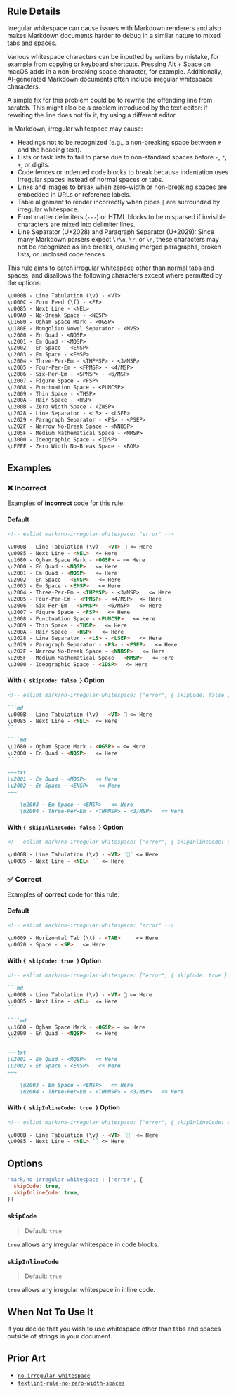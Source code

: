 <!-- markdownlint-disable-next-line no-inline-html first-line-h1 -->
<header v-html="$frontmatter.rule"></header>

## Rule Details

Irregular whitespace can cause issues with Markdown renderers and also makes Markdown documents harder to debug in a similar nature to mixed tabs and spaces.

Various whitespace characters can be inputted by writers by mistake, for example from copying or keyboard shortcuts. Pressing Alt + Space on macOS adds in a non-breaking space character, for example. Additionally, AI-generated Markdown documents often include irregular whitespace characters.

A simple fix for this problem could be to rewrite the offending line from scratch. This might also be a problem introduced by the text editor: if rewriting the line does not fix it, try using a different editor.

In Markdown, irregular whitespace may cause:

- Headings not to be recognized (e.g., a non-breaking space between `#` and the heading text).
- Lists or task lists to fail to parse due to non-standard spaces before `-`, `*`, `+`, or digits.
- Code fences or indented code blocks to break because indentation uses irregular spaces instead of normal spaces or tabs.
- Links and images to break when zero-width or non-breaking spaces are embedded in URLs or reference labels.
- Table alignment to render incorrectly when pipes `|` are surrounded by irregular whitespace.
- Front matter delimiters (`---`) or HTML blocks to be misparsed if invisible characters are mixed into delimiter lines.
- Line Separator (U+2028) and Paragraph Separator (U+2029): Since many Markdown parsers expect `\r\n`, `\r`, or `\n`, these characters may not be recognized as line breaks, causing merged paragraphs, broken lists, or unclosed code fences.

This rule aims to catch irregular whitespace other than normal tabs and spaces, and disallows the following characters except where permitted by the options:

```txt
\u000B - Line Tabulation (\v) - <VT>
\u000C - Form Feed (\f) - <FF>
\u0085 - Next Line - <NEL>
\u00A0 - No-Break Space - <NBSP>
\u1680 - Ogham Space Mark - <OGSP>
\u180E - Mongolian Vowel Separator - <MVS>
\u2000 - En Quad - <NQSP>
\u2001 - Em Quad - <MQSP>
\u2002 - En Space - <ENSP>
\u2003 - Em Space - <EMSP>
\u2004 - Three-Per-Em - <THPMSP> - <3/MSP>
\u2005 - Four-Per-Em - <FPMSP> - <4/MSP>
\u2006 - Six-Per-Em - <SPMSP> - <6/MSP>
\u2007 - Figure Space - <FSP>
\u2008 - Punctuation Space - <PUNCSP>
\u2009 - Thin Space - <THSP>
\u200A - Hair Space - <HSP>
\u200B - Zero Width Space - <ZWSP>
\u2028 - Line Separator - <LS> - <LSEP>
\u2029 - Paragraph Separator - <PS> - <PSEP>
\u202F - Narrow No-Break Space - <NNBSP>
\u205F - Medium Mathematical Space - <MMSP>
\u3000 - Ideographic Space - <IDSP>
\uFEFF - Zero Width No-Break Space - <BOM>
```

## Examples

### :x: Incorrect

Examples of **incorrect** code for this rule:

#### Default

```md eslint-check
<!-- eslint mark/no-irregular-whitespace: "error" -->

\u000B - Line Tabulation (\v) - <VT>  <= Here
\u0085 - Next Line - <NEL>  <= Here
\u1680 - Ogham Space Mark - <OGSP>   <= Here
\u2000 - En Quad - <NQSP>   <= Here
\u2001 - Em Quad - <MQSP>   <= Here
\u2002 - En Space - <ENSP>   <= Here
\u2003 - Em Space - <EMSP>   <= Here
\u2004 - Three-Per-Em - <THPMSP> - <3/MSP>   <= Here
\u2005 - Four-Per-Em - <FPMSP> - <4/MSP>  <= Here
\u2006 - Six-Per-Em - <SPMSP> - <6/MSP>   <= Here
\u2007 - Figure Space - <FSP>   <= Here
\u2008 - Punctuation Space - <PUNCSP>   <= Here
\u2009 - Thin Space - <THSP>   <= Here
\u200A - Hair Space - <HSP>   <= Here
\u2028 - Line Separator - <LS> - <LSEP>   <= Here
\u2029 - Paragraph Separator - <PS> - <PSEP>   <= Here
\u202F - Narrow No-Break Space - <NNBSP>   <= Here
\u205F - Medium Mathematical Space - <MMSP>   <= Here
\u3000 - Ideographic Space - <IDSP>　 <= Here
```

#### With `{ skipCode: false }` Option

`````md eslint-check
<!-- eslint mark/no-irregular-whitespace: ["error", { skipCode: false }] -->

```md
\u000B - Line Tabulation (\v) - <VT>  <= Here
\u0085 - Next Line - <NEL>  <= Here
```

````md
\u1680 - Ogham Space Mark - <OGSP>   <= Here
\u2000 - En Quad - <NQSP>   <= Here
````

~~~txt
\u2001 - Em Quad - <MQSP>   <= Here
\u2002 - En Space - <ENSP>   <= Here
~~~

    \u2003 - Em Space - <EMSP>   <= Here
    \u2004 - Three-Per-Em - <THPMSP> - <3/MSP>   <= Here
`````

#### With `{ skipInlineCode: false }` Option

```md eslint-check
<!-- eslint mark/no-irregular-whitespace: ["error", { skipInlineCode: false }] -->

\u000B - Line Tabulation (\v) - <VT> `` <= Here
\u0085 - Next Line - <NEL> `` <= Here
```

### :white_check_mark: Correct

Examples of **correct** code for this rule:

#### Default

<!-- markdownlint-disable no-hard-tabs -->

```md eslint-check
<!-- eslint mark/no-irregular-whitespace: "error" -->

\u0009 - Horizontal Tab (\t) - <TAB> 	 <= Here
\u0020 - Space - <SP>   <= Here
```

<!-- markdownlint-enable no-hard-tabs -->

#### With `{ skipCode: true }` Option

`````md eslint-check
<!-- eslint mark/no-irregular-whitespace: ["error", { skipCode: true }] -->

```md
\u000B - Line Tabulation (\v) - <VT>  <= Here
\u0085 - Next Line - <NEL>  <= Here
```

````md
\u1680 - Ogham Space Mark - <OGSP>   <= Here
\u2000 - En Quad - <NQSP>   <= Here
````

~~~txt
\u2001 - Em Quad - <MQSP>   <= Here
\u2002 - En Space - <ENSP>   <= Here
~~~

    \u2003 - Em Space - <EMSP>   <= Here
    \u2004 - Three-Per-Em - <THPMSP> - <3/MSP>   <= Here
`````

#### With `{ skipInlineCode: true }` Option

```md eslint-check
<!-- eslint mark/no-irregular-whitespace: ["error", { skipInlineCode: true }] -->

\u000B - Line Tabulation (\v) - <VT> `` <= Here
\u0085 - Next Line - <NEL> `` <= Here
```

## Options

```js
'mark/no-irregular-whitespace': ['error', {
  skipCode: true,
  skipInlineCode: true,
}]
```

### `skipCode`

> Default: `true`

`true` allows any irregular whitespace in code blocks.

### `skipInlineCode`

> Default: `true`

`true` allows any irregular whitespace in inline code.

## When Not To Use It

If you decide that you wish to use whitespace other than tabs and spaces outside of strings in your document.

## Prior Art

- [`no-irregular-whitespace`](https://eslint.org/docs/latest/rules/no-irregular-whitespace)
- [`textlint-rule-no-zero-width-spaces`](https://github.com/textlint-rule/textlint-rule-no-zero-width-spaces)
